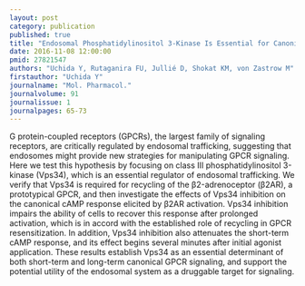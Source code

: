```yaml
---
layout: post
category: publication
published: true
title: "Endosomal Phosphatidylinositol 3-Kinase Is Essential for Canonical GPCR Signaling."
date: 2016-11-08 12:00:00
pmid: 27821547
authors: "Uchida Y, Rutaganira FU, Jullié D, Shokat KM, von Zastrow M"
firstauthor: "Uchida Y"
journalname: "Mol. Pharmacol."
journalvolume: 91
journalissue: 1
journalpages: 65-73
---
```


G protein-coupled receptors (GPCRs), the largest family of signaling receptors, are critically regulated by endosomal trafficking, suggesting that endosomes might provide new strategies for manipulating GPCR signaling. Here we test this hypothesis by focusing on class III phosphatidylinositol 3-kinase (Vps34), which is an essential regulator of endosomal trafficking. We verify that Vps34 is required for recycling of the β2-adrenoceptor (β2AR), a prototypical GPCR, and then investigate the effects of Vps34 inhibition on the canonical cAMP response elicited by β2AR activation. Vps34 inhibition impairs the ability of cells to recover this response after prolonged activation, which is in accord with the established role of recycling in GPCR resensitization. In addition, Vps34 inhibition also attenuates the short-term cAMP response, and its effect begins several minutes after initial agonist application. These results establish Vps34 as an essential determinant of both short-term and long-term canonical GPCR signaling, and support the potential utility of the endosomal system as a druggable target for signaling.

